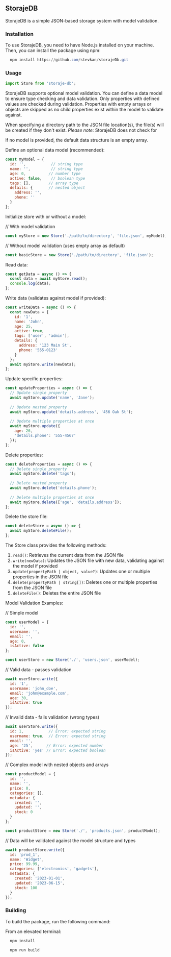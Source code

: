 ## StorajeDB
StorajeDB is a simple JSON-based storage system with model validation.

### Installation
To use StorajeDB, you need to have Node.js installed on your machine. Then, you can install the package using npm:

```powershell
  npm install https://github.com/stevkan/storajeDb.git
```

### Usage

```javascript
import Store from 'storaje-db';
```


StorajeDB supports optional model validation. You can define a data model to ensure type checking and data validation. Only properties with defined values are checked during validation. Properties with empty arrays or objects are skipped as no child properties exist within the model to validate against.

When specifying a directory path to the JSON file location(s), the file(s) will be created if they don't exist. *Please note:* StorajeDB does not check for

If no model is provided, the default data structure is an empty array.

Define an optional data model (recommended):

```javascript
const myModel = {
  id: '',           // string type
  name: '',         // string type
  age: 0,          // number type
  active: false,    // boolean type
  tags: [],        // array type
  details: {       // nested object
    address: '',
    phone: ''
  }
};
```

Initialize store with or without a model:

// With model validation
```javascript
const myStore = new Store('./path/to/directory', 'file.json', myModel);
```

// Without model validation (uses empty array as default)
```javascript
const basicStore = new Store('./path/to/directory', 'file.json');
```


Read data:

```javascript
const getData = async () => {
  const data = await myStore.read();
  console.log(data);
};
```


Write data (validates against model if provided):

```javascript
const writeData = async () => {
  const newData = {
    id: '1',
    name: 'John',
    age: 25,
    active: true,
    tags: ['user', 'admin'],
    details: {
      address: '123 Main St',
      phone: '555-0123'
    }
  };
  await myStore.write(newData);
};
```

Update specific properties:

```javascript
const updateProperties = async () => {
  // Update single property
  await myStore.update('name', 'Jane');
  
  // Update nested property
  await myStore.update('details.address', '456 Oak St');
  
  // Update multiple properties at once
  await myStore.update({
    age: 26,
    'details.phone': '555-4567'
  });
};
```

Delete properties:

```javascript
const deleteProperties = async () => {
  // Delete single property
  await myStore.delete('tags');
  
  // Delete nested property
  await myStore.delete('details.phone');
  
  // Delete multiple properties at once
  await myStore.delete(['age', 'details.address']);
};
```

Delete the store file:

```javascript
const deleteStore = async () => {
  await myStore.deleteFile();
};
```

The Store class provides the following methods:

1. `read()`: Retrieves the current data from the JSON file
2. `write(newData)`: Updates the JSON file with new data, validating against the model if provided
3. `update(propertyPath | object, value?)`: Updates one or multiple properties in the JSON file
4. `delete(propertyPath | string[])`: Deletes one or multiple properties from the JSON file
5. `deleteFile()`: Deletes the entire JSON file

Model Validation Examples:

// Simple model
```javascript
const userModel = {
  id: '',
  username: '',
  email: '',
  age: 0,
  isActive: false
};

const userStore = new Store('./', 'users.json', userModel);
```

// Valid data - passes validation
```javascript
await userStore.write({
  id: '1',
  username: 'john_doe',
  email: 'john@example.com',
  age: 30,
  isActive: true
});
```

// Invalid data - fails validation (wrong types)
```javascript
await userStore.write({
  id: 1,           // Error: expected string
  username: true,  // Error: expected string
  email: '',
  age: '25',      // Error: expected number
  isActive: 'yes' // Error: expected boolean
});
```

// Complex model with nested objects and arrays
```javascript
const productModel = {
  id: '',
  name: '',
  price: 0,
  categories: [],
  metadata: {
    created: '',
    updated: '',
    stock: 0
  }
};

const productStore = new Store('./', 'products.json', productModel);
```

// Data will be validated against the model structure and types
```javascript
await productStore.write({
  id: 'prod_1',
  name: 'Widget',
  price: 99.99,
  categories: ['electronics', 'gadgets'],
  metadata: {
    created: '2023-01-01',
    updated: '2023-06-15',
    stock: 100
  }
});
```

### Building
To build the package, run the following command:

From an elevated terminal:
```powershell
  npm install
```

```powershell
  npm run build
```